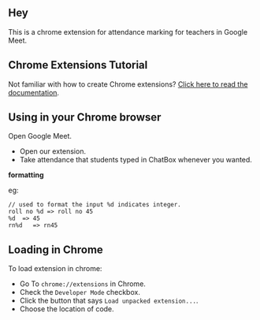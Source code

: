 
## Hey 
This is a chrome extension for attendance marking for teachers in Google Meet. 

## Chrome Extensions Tutorial
Not familiar with how to create Chrome extensions? [Click here to read the documentation](http://developer.chrome.com/extensions/index.html).

## Using in your Chrome browser
Open Google Meet.

* Open our extension.
* Take attendance that students typed in ChatBox whenever you wanted.

**formatting**

eg:

    // used to format the input %d indicates integer.
    roll no %d => roll no 45
    %d  => 45
    rn%d   => rn45
    


## Loading in Chrome
To load extension in chrome:

* Go To `chrome://extensions` in Chrome.
* Check the `Developer Mode` checkbox.
* Click the button that says `Load unpacked extension...`.
* Choose the location of code.


